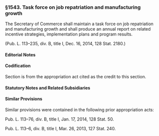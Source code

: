 ### §1543. Task force on job repatriation and manufacturing growth ###

The Secretary of Commerce shall maintain a task force on job repatriation and manufacturing growth and shall produce an annual report on related incentive strategies, implementation plans and program results.

(Pub. L. 113–235, div. B, title I, Dec. 16, 2014, 128 Stat. 2180.)

#### **Editorial Notes** ####

#### Codification ####

Section is from the appropriation act cited as the credit to this section.

#### **Statutory Notes and Related Subsidiaries** ####

#### Similar Provisions ####

Similar provisions were contained in the following prior appropriation acts:

Pub. L. 113–76, div. B, title I, Jan. 17, 2014, 128 Stat. 50.

Pub. L. 113–6, div. B, title I, Mar. 26, 2013, 127 Stat. 240.
